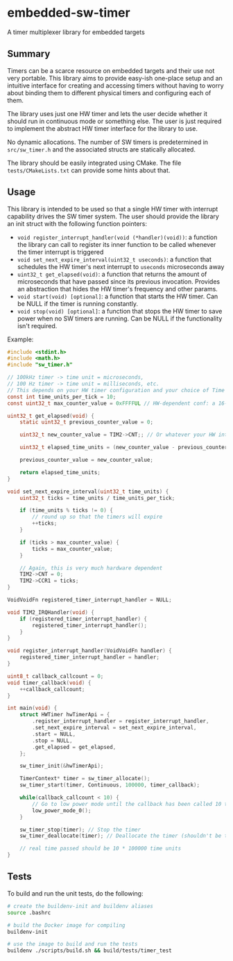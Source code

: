 # embedded-sw-timer
A timer multiplexer library for embedded targets

## Summary

Timers can be a scarce resource on embedded targets and their use not very portable.
This library aims to provide easy-ish one-place setup and an intuitive interface for
creating and accessing timers without having to worry about binding them to different physical
timers and configuring each of them.

The library uses just one HW timer and lets the user decide whether it should run in continuous
mode or something else. The user is just required to implement the abstract HW timer interface
for the library to use.

No dynamic allocations. The number of SW timers is predetermined in `src/sw_timer.h` and the
associated structs are statically allocated.

The library should be easily integrated using CMake. The file `tests/CMakeLists.txt` can provide
some hints about that.

## Usage

This library is intended to be used so that a single HW timer with interrupt capability drives the SW timer system. The user should provide the library an init struct with the following function pointers:

- `void register_interrupt_handler(void (*handler)(void))`: a function the library can call to register its inner function to be called whenever the timer interrupt is triggered
- `void set_next_expire_interval(uint32_t useconds)`: a function that schedules the HW timer's next interrupt to `useconds` microseconds away
- `uint32_t get_elapsed(void)`: a function that returns the amount of microseconds that have passed since its previous invocation. Provides an abstraction that hides the HW timer's frequency and other params.
- `void start(void) [optional]`: a function that starts the HW timer. Can be NULL if the timer is running constantly.
- `void stop(void) [optional]`: a function that stops the HW timer to save power when no SW timers are running. Can be NULL if the functionality isn't required.

Example:

```C
#include <stdint.h>
#include <math.h>
#include "sw_timer.h"

// 100kHz timer -> time unit = microseconds,
// 100 Hz timer -> time unit = milliseconds, etc.
// This depends on your HW timer configuration and your choice of Time Unit
const int time_units_per_tick = 10;
const uint32_t max_counter_value = 0xFFFFUL // HW-dependent conf: a 16-bit counter here

uint32_t get_elapsed(void) {
    static uint32_t previous_counter_value = 0;

    uint32_t new_counter_value = TIM2->CNT;; // Or whatever your HW interface is

    uint32_t elapsed_time_units = (new_counter_value - previous_counter_value) * time_units_per_tick;

    previous_counter_value = new_counter_value;

    return elapsed_time_units;
}

void set_next_expire_interval(uint32_t time_units) {
    uint32_t ticks = time_units / time_units_per_tick;

    if (time_units % ticks != 0) {
        // round up so that the timers will expire
        ++ticks;
    }

    if (ticks > max_counter_value) {
        ticks = max_counter_value;
    }

    // Again, this is very much hardware dependent
    TIM2->CNT = 0;
    TIM2->CCR1 = ticks;
}

VoidVoidFn registered_timer_interrupt_handler = NULL;

void TIM2_IRQHandler(void) {
    if (registered_timer_interrupt_handler) {
        registered_timer_interrupt_handler();
    }
}

void register_interrupt_handler(VoidVoidFn handler) {
    registered_timer_interrupt_handler = handler;
}

uint8_t callback_callcount = 0;
void timer_callback(void) {
    ++callback_callcount;
}

int main(void) {
    struct HWTimer hwTimerApi = {
        .register_interrupt_handler = register_interrupt_handler,
        .set_next_expire_interval = set_next_expire_interval,
        .start = NULL,
        .stop = NULL,
        .get_elapsed = get_elapsed,
    };

    sw_timer_init(&hwTimerApi);

    TimerContext* timer = sw_timer_allocate();
    sw_timer_start(timer, Continuous, 100000, timer_callback);

    while(callback_callcount < 10) {
        // Go to low power mode until the callback has been called 10 times
        low_power_mode_0();
    }

    sw_timer_stop(timer); // Stop the timer
    sw_timer_deallocate(timer); // Deallocate the timer (shouldn't be touched after this)

    // real time passed should be 10 * 100000 time units
}
```
## Tests

To build and run the unit tests, do the following:

```sh
# create the buildenv-init and buildenv aliases
source .bashrc

# build the Docker image for compiling
buildenv-init

# use the image to build and run the tests
buildenv ./scripts/build.sh && build/tests/timer_test
```
